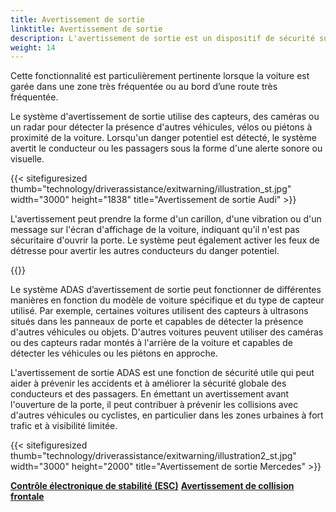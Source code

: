 ```yaml
---
title: Avertissement de sortie
linktitle: Avertissement de sortie
description: L'avertissement de sortie est un dispositif de sécurité sur les voitures modernes conçu pour alerter les conducteurs et les passagers des dangers potentiels lorsqu'ils se préparent à sortir du véhicule.
weight: 14
---
```

<!-- markdownlint-disable MD033 -->

Cette fonctionnalité est particulièrement pertinente lorsque la voiture est garée dans une zone très fréquentée ou au bord d’une route très fréquentée.

Le système d'avertissement de sortie utilise des capteurs, des caméras ou un radar pour détecter la présence d'autres véhicules, vélos ou piétons à proximité de la voiture. Lorsqu'un danger potentiel est détecté, le système avertit le conducteur ou les passagers sous la forme d'une alerte sonore ou visuelle.

{{< sitefiguresized thumb="technology/driverassistance/exitwarning/illustration_st.jpg" width="3000" height="1838" title="Avertissement de sortie Audi" >}}

L'avertissement peut prendre la forme d'un carillon, d'une vibration ou d'un message sur l'écran d'affichage de la voiture, indiquant qu'il n'est pas sécuritaire d'ouvrir la porte. Le système peut également activer les feux de détresse pour avertir les autres conducteurs du danger potentiel.

{{<evkxdisplayaddarticle />}}

Le système ADAS d’avertissement de sortie peut fonctionner de différentes manières en fonction du modèle de voiture spécifique et du type de capteur utilisé. Par exemple, certaines voitures utilisent des capteurs à ultrasons situés dans les panneaux de porte et capables de détecter la présence d'autres véhicules ou objets. D'autres voitures peuvent utiliser des caméras ou des capteurs radar montés à l'arrière de la voiture et capables de détecter les véhicules ou les piétons en approche.

L'avertissement de sortie ADAS est une fonction de sécurité utile qui peut aider à prévenir les accidents et à améliorer la sécurité globale des conducteurs et des passagers. En émettant un avertissement avant l'ouverture de la porte, il peut contribuer à prévenir les collisions avec d'autres véhicules ou cyclistes, en particulier dans les zones urbaines à fort trafic et à visibilité limitée.

{{< sitefiguresized thumb="technology/driverassistance/exitwarning/illustration2_st.jpg" width="3000" height="2000" title="Avertissement de sortie Mercedes" >}}

<div class="mt-3 mb-3">
     <a href="../electronicstabilitycontrol/" class="text-decoration-none text-black"><strong><i class=""></i> Contrôle électronique de stabilité (ESC)</strong></a>
     <a href="../forwardcollisionwarning/" class="text-decoration-none text-black float-end"><strong>Avertissement de collision frontale <i class="bi-arrow-right"></i></strong></a>
</div>